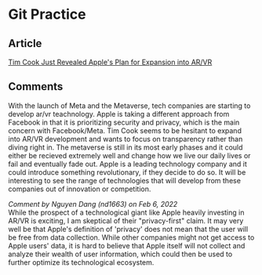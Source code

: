 # Git Practice

## Article
[Tim Cook Just Revealed Apple's Plan for Expansion into AR/VR](https://www.inc.com/jeff-steen/tim-cook-just-revealed-apples-plan-for-expansion-into-ar/vr-its-opposite-of-facebook.html)

## Comments
With the launch of Meta and the Metaverse, tech companies are starting to develop ar/vr teachnology. Apple is taking a different approach from Facebook in that it is prioritizing security and privacy, which is the main concern with Facebook/Meta. Tim Cook seems to be hesitant to expand into AR/VR development and wants to focus on transparency rather than diving right in. The metaverse is still in its most early phases and it could either be recieved extremely well and change how we live our daily lives or fail and eventually fade out. Apple is a leading technology company and it could introduce something revolutionary, if they decide to do so. It will be interesting to see the range of technologies that will develop from these companies out of innovation or competition. 

_Comment by Nguyen Dang (nd1663) on Feb 6, 2022_
<br> While the prospect of a technological giant like Apple heavily investing in AR/VR is exciting, I am skeptical of their "privacy-first" claim. It may very well be that Apple's definition of 'privacy' does not mean that the user will be free from data collection. While other companies might not get access to Apple users' data, it is hard to believe that Apple itself will not collect and analyze their wealth of user information, which could then be used to further optimize its technological ecosystem.
